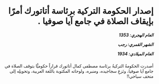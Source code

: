 <h1 dir="rtl">إصدار الحكومة التركية برئاسة أتاتورك أمرًا بإيقاف الصلاة في جامع آيا صوفيا .</h1>

<h5 dir="rtl">العام الهجري:  1353

الشهر القمري: رجب

العام الميلادي: 1934</h5>

<p dir="rtl">أصدرت الحكومةُ التركيةُ برئاسة مصطفى كمال أتاتورك قراراً حكوميًّا بتوقف الصلاة في جامع آيا صوفيا، ونَزعِ سجاجيده، ومنبره، ولوحاته المكتوبة باللغة العربية، وتحويلِه إلى متحف سياحي!!</p></br>
